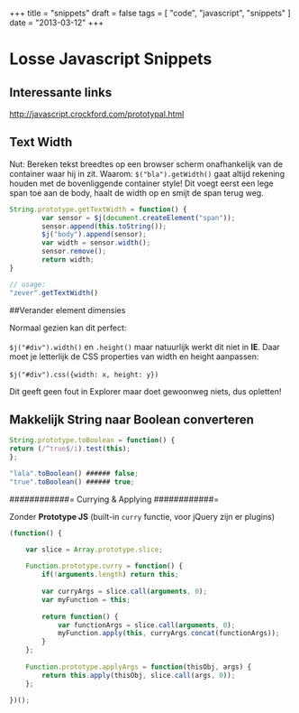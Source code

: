 +++
title = "snippets"
draft = false
tags = [
    "code",
    "javascript",
    "snippets"
]
date = "2013-03-12"
+++
# Losse Javascript Snippets 

## Interessante links 

http://javascript.crockford.com/prototypal.html

## Text Width 

Nut: Bereken tekst breedtes op een browser scherm onafhankelijk van de container waar hij in zit.
Waarom: `$("bla").getWidth()` gaat altijd rekening houden met de bovenliggende container style! 
Dit voegt eerst een lege span toe aan de body, haalt de width op en smijt de span terug weg. 

```javascript
String.prototype.getTextWidth = function() {
        var sensor = $j(document.createElement("span"));
        sensor.append(this.toString());
        $j("body").append(sensor);
        var width = sensor.width();
        sensor.remove();
        return width;
} 

// usage:
"zever".getTextWidth()
```

##Verander element dimensies 

Normaal gezien kan dit perfect:<br/><br/>
`$j("#div").width()` en `.height()`
maar natuurlijk werkt dit niet in **IE**. Daar moet je letterlijk de CSS properties van width en height aanpassen:<br/><br/>
`$j("#div").css({width: x, height: y})`

Dit geeft geen fout in Explorer maar doet gewoonweg niets, dus opletten!

## Makkelijk String naar Boolean converteren 

```javascript
String.prototype.toBoolean = function() {
return (/^true$/i).test(this);
};

"lala".toBoolean() ###### false;
"true".toBoolean() ###### true;
```

############= Currying & Applying ############=

Zonder **Prototype JS** (built-in `curry` functie, voor jQuery zijn er plugins)

```javascript
(function() {

	var slice = Array.prototype.slice;
	
	Function.prototype.curry = function() {
		if(!arguments.length) return this;
		
		var curryArgs = slice.call(arguments, 0);
		var myFunction = this;
		
		return function() {
			var functionArgs = slice.call(arguments, 0);
			myFunction.apply(this, curryArgs.concat(functionArgs));
		}
	};
	
	Function.prototype.applyArgs = function(thisObj, args) {
		return this.apply(thisObj, slice.call(args, 0));
	};

})();
```